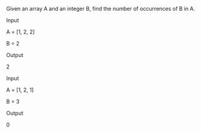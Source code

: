 Given an array A and an integer B, find the number of occurrences of B in A.


Input

A = [1, 2, 2]

B = 2 

Output

2

Input

A = [1, 2, 1]

B = 3 

Output

0

